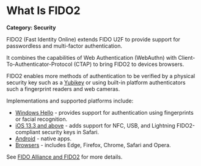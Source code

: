 # What Is FIDO2

__Category: Security__

FIDO2 (Fast Identity Online) extends FIDO U2F to provide support for passwordless and multi-factor authentication.

It combines the capabilities of Web Authentication (WebAuthn) with Client-To-Authenticator-Protocol (CTAP) to bring FIDO2 to devices browsers. 

FIDO2 enables more methods of authentication to be verified by a physical security key such as a [Yubikey](https://www.yubico.com/products/security-key/) or using built-in platform authenticators such a fingerprint readers and web cameras.

Implementations and supported platforms include:

* [Windows Hello](https://docs.microsoft.com/en-us/windows-hardware/design/device-experiences/windows-hello) - provides support for authentication using fingerprints or facial recognition.
* [iOS 13.3 and above](https://support.apple.com/en-us/HT210393#133) - adds support for NFC, USB, and Lightning FIDO2-compliant security keys in Safari.
* [Android](https://developers.google.com/identity/fido/android/native-apps) - native apps.
* [Browsers](https://caniuse.com/u2f) - includes Edge, Firefox, Chrome, Safari and Opera.

See [FIDO Alliance and FIDO2](https://fidoalliance.org/fido2/) for more details.
